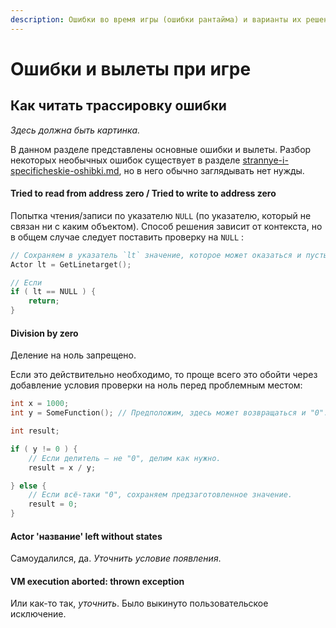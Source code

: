 ```yaml
---
description: Ошибки во время игры (ошибки рантайма) и варианты их решения.
---
```


# Ошибки и вылеты при игре

## Как читать трассировку ошибки

_Здесь должна быть картинка._

В данном разделе представлены основные ошибки и вылеты. Разбор некоторых необычных ошибок существует в разделе [strannye-i-specificheskie-oshibki.md](strannye-i-specificheskie-oshibki.md "mention"), но в него обычно заглядывать нет нужды.

#### Tried to read from address zero / Tried to write to address zero

Попытка чтения/записи по указателю `NULL` (по указателю, который не связан ни с каким объектом). Способ решения зависит от контекста, но в общем случае следует поставить проверку на `NULL` :

```cpp
// Сохраняем в указатель `lt` значение, которое может оказаться и пустым:
Actor lt = GetLinetarget();

// Если 
if ( lt == NULL ) {
    return;
}
```

#### Division by zero

Деление на ноль запрещено.

Если это действительно необходимо, то проще всего это обойти через добавление условия проверки на ноль перед проблемным местом:

```cpp
int x = 1000;
int y = SomeFunction(); // Предположим, здесь может возвращаться и "0".

int result;

if ( y != 0 ) {
    // Если делитель — не "0", делим как нужно.
    result = x / y;

} else {
    // Если всё-таки "0", сохраняем предзаготовленное значение.
    result = 0;
}
```

#### Actor 'название' left without states

Самоудалился, да. _Уточнить условие появления_.

#### VM execution aborted: thrown exception

Или как-то так, _уточнить_. Было выкинуто пользовательское исключение.

